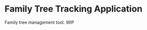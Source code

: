 Family Tree Tracking Application
================================

Family tree management tool. WIP
